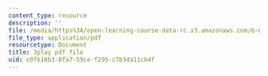 ```yaml
---
content_type: resource
description: ''
file: /media/https%3A/open-learning-course-data-rc.s3.amazonaws.com/6-046j-introduction-to-algorithms-sma-5503-fall-2005/c0fb16b38fa759cef295c7b3da11cb4f_mR_RUjsJnV8.pdf
file_type: application/pdf
resourcetype: Document
title: 3play pdf file
uid: c0fb16b3-8fa7-59ce-f295-c7b3da11cb4f
---
```

